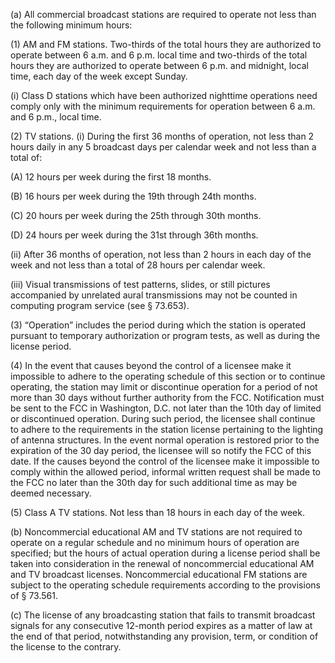 (a) All commercial broadcast stations are required to operate not less than the following minimum hours:

(1) AM and FM stations. Two-thirds of the total hours they are authorized to operate between 6 a.m. and 6 p.m. local time and two-thirds of the total hours they are authorized to operate between 6 p.m. and midnight, local time, each day of the week except Sunday.

(i) Class D stations which have been authorized nighttime operations need comply only with the minimum requirements for operation between 6 a.m. and 6 p.m., local time.

(2) TV stations. (i) During the first 36 months of operation, not less than 2 hours daily in any 5 broadcast days per calendar week and not less than a total of:

(A) 12 hours per week during the first 18 months.

(B) 16 hours per week during the 19th through 24th months.

(C) 20 hours per week during the 25th through 30th months.

(D) 24 hours per week during the 31st through 36th months.

(ii) After 36 months of operation, not less than 2 hours in each day of the week and not less than a total of 28 hours per calendar week.

(iii) Visual transmissions of test patterns, slides, or still pictures accompanied by unrelated aural transmissions may not be counted in computing program service (see § 73.653).

(3) “Operation” includes the period during which the station is operated pursuant to temporary authorization or program tests, as well as during the license period.

(4) In the event that causes beyond the control of a licensee make it impossible to adhere to the operating schedule of this section or to continue operating, the station may limit or discontinue operation for a period of not more than 30 days without further authority from the FCC. Notification must be sent to the FCC in Washington, D.C. not later than the 10th day of limited or discontinued operation. During such period, the licensee shall continue to adhere to the requirements in the station license pertaining to the lighting of antenna structures. In the event normal operation is restored prior to the expiration of the 30 day period, the licensee will so notify the FCC of this date. If the causes beyond the control of the licensee make it impossible to comply within the allowed period, informal written request shall be made to the FCC no later than the 30th day for such additional time as may be deemed necessary.

(5) Class A TV stations. Not less than 18 hours in each day of the week.

(b) Noncommercial educational AM and TV stations are not required to operate on a regular schedule and no minimum hours of operation are specified; but the hours of actual operation during a license period shall be taken into consideration in the renewal of noncommercial educational AM and TV broadcast licenses. Noncommercial educational FM stations are subject to the operating schedule requirements according to the provisions of § 73.561.

(c) The license of any broadcasting station that fails to transmit broadcast signals for any consecutive 12-month period expires as a matter of law at the end of that period, notwithstanding any provision, term, or condition of the license to the contrary.

